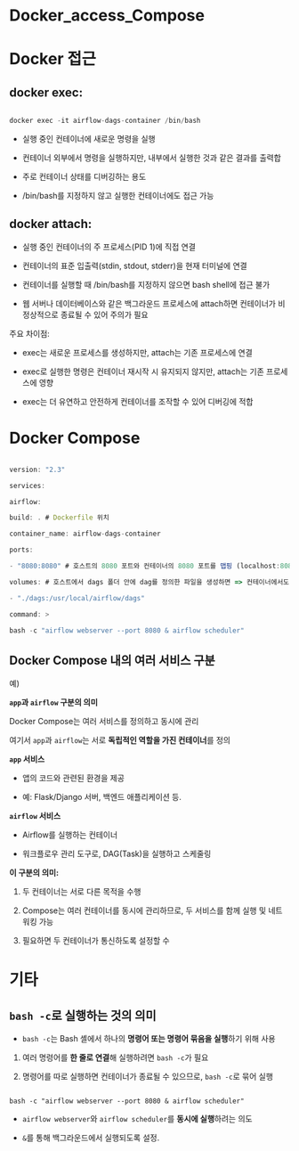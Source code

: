 # Docker_access_Compose

# Docker 접근

## docker exec:

```jsx

docker exec -it airflow-dags-container /bin/bash

```

- 실행 중인 컨테이너에 새로운 명령을 실행

- 컨테이너 외부에서 명령을 실행하지만, 내부에서 실행한 것과 같은 결과를 출력합

- 주로 컨테이너 상태를 디버깅하는 용도

- /bin/bash를 지정하지 않고 실행한 컨테이너에도 접근 가능

## docker attach:

- 실행 중인 컨테이너의 주 프로세스(PID 1)에 직접 연결

- 컨테이너의 표준 입출력(stdin, stdout, stderr)을 현재 터미널에 연결

- 컨테이너를 실행할 때 /bin/bash를 지정하지 않으면 bash shell에 접근 불가

- 웹 서버나 데이터베이스와 같은 백그라운드 프로세스에 attach하면 컨테이너가 비정상적으로 종료될 수 있어 주의가 필요

주요 차이점:

- exec는 새로운 프로세스를 생성하지만, attach는 기존 프로세스에 연결

- exec로 실행한 명령은 컨테이너 재시작 시 유지되지 않지만, attach는 기존 프로세스에 영향

- exec는 더 유연하고 안전하게 컨테이너를 조작할 수 있어 디버깅에 적합

# Docker Compose

```jsx

version: "2.3"

services:

airflow:

build: . # Dockerfile 위치

container_name: airflow-dags-container

ports:

- "8080:8080" # 호스트의 8080 포트와 컨테이너의 8080 포트를 맵핑 (localhost:8080)

volumes: # 호스트에서 dags 폴더 안에 dag를 정의한 파일을 생성하면 => 컨테이너에서도 실시간 확인이 가능

- "./dags:/usr/local/airflow/dags"

command: >

bash -c "airflow webserver --port 8080 & airflow scheduler"

```

## Docker Compose 내의 여러 서비스 구분

예)

**`app`과 `airflow` 구분의 의미**

Docker Compose는 여러 서비스를 정의하고 동시에 관리

여기서 `app`과 `airflow`는 서로 **독립적인 역할을 가진 컨테이너**를 정의

**`app` 서비스**

- 앱의 코드와 관련된 환경을 제공

- 예: Flask/Django 서버, 백엔드 애플리케이션 등.

**`airflow` 서비스**

- Airflow를 실행하는 컨테이너

- 워크플로우 관리 도구로, DAG(Task)을 실행하고 스케줄링

**이 구분의 의미:**

1. 두 컨테이너는 서로 다른 목적을 수행

2. Compose는 여러 컨테이너를 동시에 관리하므로, 두 서비스를 함께 실행 및 네트워킹 가능

3. 필요하면 두 컨테이너가 통신하도록 설정할 수

# 기타

## **`bash -c`로 실행하는 것의 의미**

- `bash -c`는 Bash 셸에서 하나의 **명령어 또는 명령어 묶음을 실행**하기 위해 사용

1. 여러 명령어를 **한 줄로 연결**해 실행하려면 `bash -c`가 필요

2. 명령어를 따로 실행하면 컨테이너가 종료될 수 있으므로, `bash -c`로 묶어 실행

```

bash -c "airflow webserver --port 8080 & airflow scheduler"

```

- `airflow webserver`와 `airflow scheduler`를 **동시에 실행**하려는 의도

- `&`를 통해 백그라운드에서 실행되도록 설정.